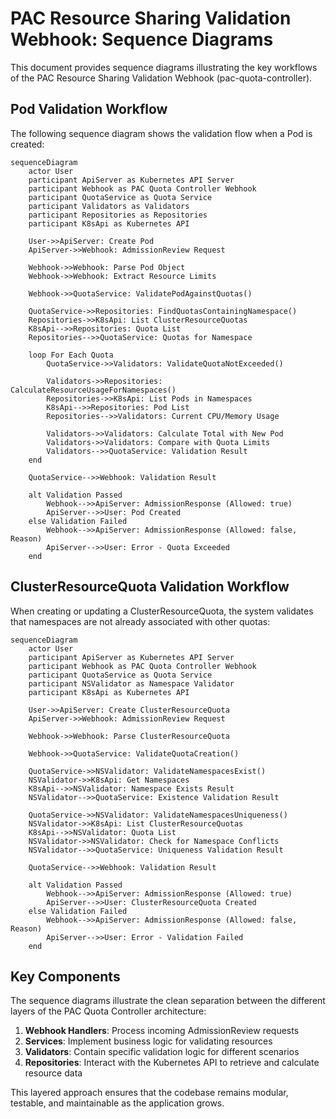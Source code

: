 # PAC Resource Sharing Validation Webhook: Sequence Diagrams

This document provides sequence diagrams illustrating the key workflows of the PAC Resource Sharing Validation Webhook (pac-quota-controller).

## Pod Validation Workflow

The following sequence diagram shows the validation flow when a Pod is created:

```mermaid
sequenceDiagram
    actor User
    participant ApiServer as Kubernetes API Server
    participant Webhook as PAC Quota Controller Webhook
    participant QuotaService as Quota Service
    participant Validators as Validators
    participant Repositories as Repositories
    participant K8sApi as Kubernetes API

    User->>ApiServer: Create Pod
    ApiServer->>Webhook: AdmissionReview Request

    Webhook->>Webhook: Parse Pod Object
    Webhook->>Webhook: Extract Resource Limits

    Webhook->>QuotaService: ValidatePodAgainstQuotas()

    QuotaService->>Repositories: FindQuotasContainingNamespace()
    Repositories->>K8sApi: List ClusterResourceQuotas
    K8sApi-->>Repositories: Quota List
    Repositories-->>QuotaService: Quotas for Namespace

    loop For Each Quota
        QuotaService->>Validators: ValidateQuotaNotExceeded()

        Validators->>Repositories: CalculateResourceUsageForNamespaces()
        Repositories->>K8sApi: List Pods in Namespaces
        K8sApi-->>Repositories: Pod List
        Repositories-->>Validators: Current CPU/Memory Usage

        Validators->>Validators: Calculate Total with New Pod
        Validators->>Validators: Compare with Quota Limits
        Validators-->>QuotaService: Validation Result
    end

    QuotaService-->>Webhook: Validation Result

    alt Validation Passed
        Webhook-->>ApiServer: AdmissionResponse (Allowed: true)
        ApiServer-->>User: Pod Created
    else Validation Failed
        Webhook-->>ApiServer: AdmissionResponse (Allowed: false, Reason)
        ApiServer-->>User: Error - Quota Exceeded
    end
```

## ClusterResourceQuota Validation Workflow

When creating or updating a ClusterResourceQuota, the system validates that namespaces are not already associated with other quotas:

```mermaid
sequenceDiagram
    actor User
    participant ApiServer as Kubernetes API Server
    participant Webhook as PAC Quota Controller Webhook
    participant QuotaService as Quota Service
    participant NSValidator as Namespace Validator
    participant K8sApi as Kubernetes API

    User->>ApiServer: Create ClusterResourceQuota
    ApiServer->>Webhook: AdmissionReview Request

    Webhook->>Webhook: Parse ClusterResourceQuota

    Webhook->>QuotaService: ValidateQuotaCreation()

    QuotaService->>NSValidator: ValidateNamespacesExist()
    NSValidator->>K8sApi: Get Namespaces
    K8sApi-->>NSValidator: Namespace Exists Result
    NSValidator-->>QuotaService: Existence Validation Result

    QuotaService->>NSValidator: ValidateNamespacesUniqueness()
    NSValidator->>K8sApi: List ClusterResourceQuotas
    K8sApi-->>NSValidator: Quota List
    NSValidator->>NSValidator: Check for Namespace Conflicts
    NSValidator-->>QuotaService: Uniqueness Validation Result

    QuotaService-->>Webhook: Validation Result

    alt Validation Passed
        Webhook-->>ApiServer: AdmissionResponse (Allowed: true)
        ApiServer-->>User: ClusterResourceQuota Created
    else Validation Failed
        Webhook-->>ApiServer: AdmissionResponse (Allowed: false, Reason)
        ApiServer-->>User: Error - Validation Failed
    end
```

## Key Components

The sequence diagrams illustrate the clean separation between the different layers of the PAC Quota Controller architecture:

1. **Webhook Handlers**: Process incoming AdmissionReview requests
2. **Services**: Implement business logic for validating resources
3. **Validators**: Contain specific validation logic for different scenarios
4. **Repositories**: Interact with the Kubernetes API to retrieve and calculate resource data

This layered approach ensures that the codebase remains modular, testable, and maintainable as the application grows.
